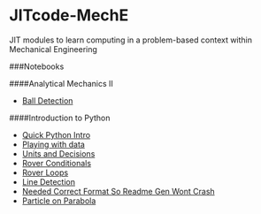 
JITcode-MechE
=============

JIT modules to learn computing in a problem-based context within Mechanical Engineering

###Notebooks

####Analytical Mechanics II
* [Ball Detection](http://nbviewer.ipython.org/urls/github.com/barbagroup/JITcode-MechE/blob/dev/module01_Analytical_Mechanics_II/00_Lesson00_Ball_Detection.ipynb)

####Introduction to Python
* [Quick Python Intro](http://nbviewer.ipython.org/urls/github.com/barbagroup/JITcode-MechE/blob/dev/module00_Introduction_to_Python/00_Lesson00_Quick_Python_Intro.ipynb)
* [Playing with data](http://nbviewer.ipython.org/urls/github.com/barbagroup/JITcode-MechE/blob/dev/module00_Introduction_to_Python/01_Lesson01_Playing_with_data.ipynb)
* [Units and Decisions](http://nbviewer.ipython.org/urls/github.com/barbagroup/JITcode-MechE/blob/dev/module00_Introduction_to_Python/02_Lesson02_Units_and_Decisions.ipynb)
* [Rover Conditionals](http://nbviewer.ipython.org/urls/github.com/barbagroup/JITcode-MechE/blob/dev/module00_Introduction_to_Python/03_Lesson03_Rover_Conditionals.ipynb)
* [Rover Loops](http://nbviewer.ipython.org/urls/github.com/barbagroup/JITcode-MechE/blob/dev/module00_Introduction_to_Python/04_Lesson04_Rover_Loops.ipynb)
* [Line Detection](http://nbviewer.ipython.org/urls/github.com/barbagroup/JITcode-MechE/blob/dev/module00_Introduction_to_Python/06_Lesson06_Line_Detection.ipynb)
* [Needed Correct Format So Readme Gen Wont Crash](http://nbviewer.ipython.org/urls/github.com/barbagroup/JITcode-MechE/blob/dev/module00_Introduction_to_Python/99_Lesson99_Needed_Correct_Format_So_Readme_Gen_Wont_Crash.ipynb)
* [Particle on Parabola](http://nbviewer.ipython.org/urls/github.com/barbagroup/JITcode-MechE/blob/dev/module00_Introduction_to_Python/99_Lesson99_Particle_on_Parabola.ipynb)

